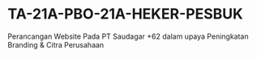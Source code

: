 # TA-21A-PBO-21A-HEKER-PESBUK
Perancangan Website Pada PT Saudagar +62 dalam upaya Peningkatan Branding &amp; Citra Perusahaan
